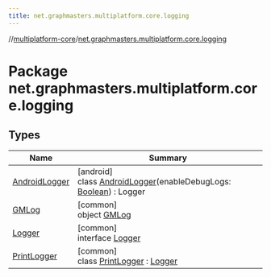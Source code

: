 ```yaml
---
title: net.graphmasters.multiplatform.core.logging
---
```

//[multiplatform-core](../../index.html)/[net.graphmasters.multiplatform.core.logging](index.html)



# Package net.graphmasters.multiplatform.core.logging



## Types


| Name | Summary |
|---|---|
| [AndroidLogger](-android-logger/index.html) | [android]<br>class [AndroidLogger](-android-logger/index.html)(enableDebugLogs: [Boolean](https://kotlinlang.org/api/latest/jvm/stdlib/kotlin/-boolean/index.html)) : Logger |
| [GMLog](-g-m-log/index.html) | [common]<br>object [GMLog](-g-m-log/index.html) |
| [Logger](-logger/index.html) | [common]<br>interface [Logger](-logger/index.html) |
| [PrintLogger](-print-logger/index.html) | [common]<br>class [PrintLogger](-print-logger/index.html) : [Logger](-logger/index.html) |

